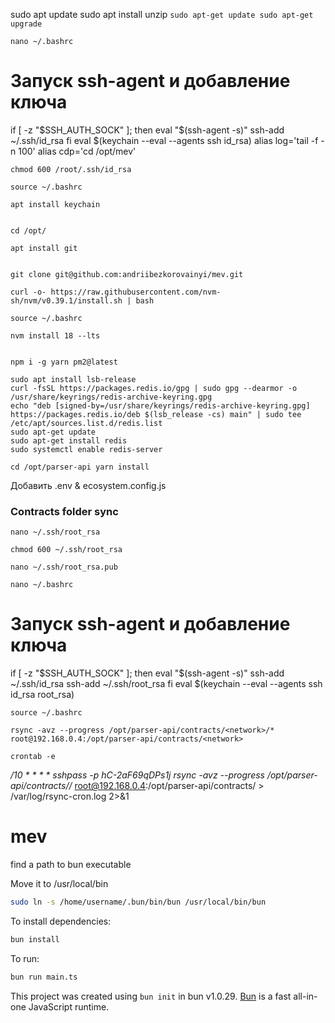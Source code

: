 sudo apt update
sudo apt install unzip
`sudo apt-get update
sudo apt-get upgrade`

`nano ~/.bashrc`

# Запуск ssh-agent и добавление ключа

if [ -z "$SSH_AUTH_SOCK" ]; then
eval "$(ssh-agent -s)"
ssh-add ~/.ssh/id_rsa
fi
eval $(keychain --eval --agents ssh id_rsa)
alias log='tail -f -n 100'
alias cdp='cd /opt/mev'

```
chmod 600 /root/.ssh/id_rsa

source ~/.bashrc

apt install keychain


cd /opt/

apt install git

```

```

git clone git@github.com:andriibezkorovainyi/mev.git

curl -o- https://raw.githubusercontent.com/nvm-sh/nvm/v0.39.1/install.sh | bash

source ~/.bashrc

nvm install 18 --lts

```

```

npm i -g yarn pm2@latest

sudo apt install lsb-release
curl -fsSL https://packages.redis.io/gpg | sudo gpg --dearmor -o /usr/share/keyrings/redis-archive-keyring.gpg
echo "deb [signed-by=/usr/share/keyrings/redis-archive-keyring.gpg] https://packages.redis.io/deb $(lsb_release -cs) main" | sudo tee /etc/apt/sources.list.d/redis.list
sudo apt-get update
sudo apt-get install redis
sudo systemctl enable redis-server
```




`cd /opt/parser-api yarn install`

Добавить .env & ecosystem.config.js

### Contracts folder sync

`nano ~/.ssh/root_rsa`

`chmod 600 ~/.ssh/root_rsa`

`nano ~/.ssh/root_rsa.pub`

`nano ~/.bashrc`

# Запуск ssh-agent и добавление ключа
if [ -z "$SSH_AUTH_SOCK" ]; then
eval "$(ssh-agent -s)"
ssh-add ~/.ssh/id_rsa
ssh-add ~/.ssh/root_rsa
fi
eval $(keychain --eval --agents ssh id_rsa root_rsa)

`source ~/.bashrc`

`rsync -avz --progress /opt/parser-api/contracts/<network>/* root@192.168.0.4:/opt/parser-api/contracts/<network>`

`crontab -e`

*/10 * * * * sshpass -p hC-2aF69qDPs1j rsync -avz --progress /opt/parser-api/contracts/<NETWORK>/* root@192.168.0.4:/opt/parser-api/contracts/<NETWORK> > /var/log/rsync-cron.log 2>&1

# mev

find a path to bun executable

Move it to /usr/local/bin

```bash
sudo ln -s /home/username/.bun/bin/bun /usr/local/bin/bun
```

To install dependencies:

```bash
bun install
```

To run:

```bash
bun run main.ts
```

This project was created using `bun init` in bun v1.0.29. [Bun](https://bun.sh) is a fast all-in-one JavaScript runtime.
